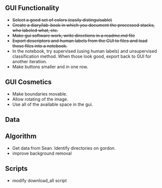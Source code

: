 GUI Functionality
-----------------

* ~~Select a good set of colors (easily distinguisable)~~
* ~~Create a diary/lab-book in which you document the processed stacks, who labeled what, etc.~~
* ~~Make gui software work, write directions in a readme.md file~~
* ~~Export descriptors and human labels from the GUI to files and load those files into a notebook.~~
* In the notebook, try supervised (using human labels) and unsupervised classification method. When those look good, export back to GUI for another iteration.
* Make buttons smaller and in one row. 

GUI Cosmetics
-------------

* Make boundaries movable.
* Allow rotating of the image.
* Use all of the available space in the gui.

Data
----

Algorithm
---------
* Get data from Sean. Identify directories on gordon.
* improve background removal

Scripts
-------
* modify download_all script
